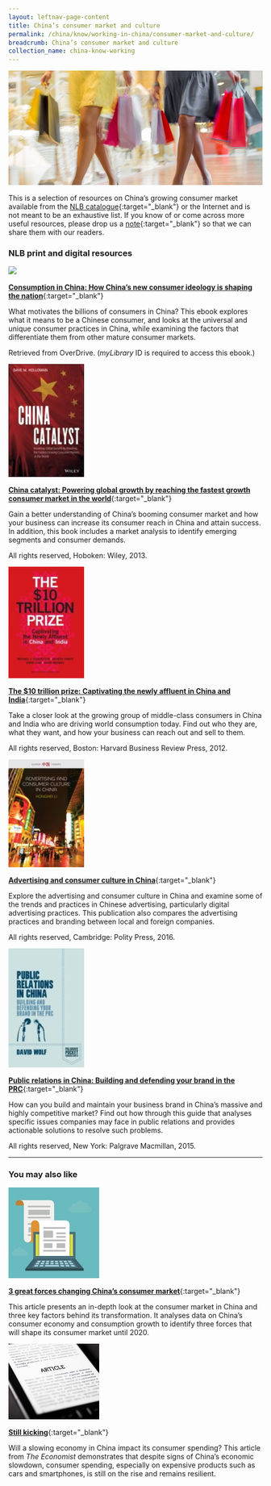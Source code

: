 ```yaml
---
layout: leftnav-page-content
title: China’s consumer market and culture
permalink: /china/know/working-in-china/consumer-market-and-culture/
breadcrumb: China’s consumer market and culture
collection_name: china-know-working
---
```


<img src="\images\china-working\consumer-market-and-culture.jpg" alt="consumer market and culture.jpg" style="width:800px;" />

This is a selection of resources on China’s growing consumer market available from the [NLB catalogue](http://catalogue.nlb.gov.sg/){:target="_blank"} or the Internet and is not meant to be an exhaustive list. If you know of or come across more useful resources, please drop us a [note](mailto:ref@nlb.gov.sg){:target="_blank"} so that we can share them with our readers.

### **NLB print and digital resources**

<img src="/images/book-covers/Consumption-in-China-How-China’s-new-consumer-ideology-is-shaping-the-nation.jpg" style="width:150px;" />

[**Consumption in China: How China’s new consumer ideology is shaping the nation**](https://singapore.libraryreserve.com/ContentDetails.htm?id=D815761F-7FFE-4C29-B4DD-434EBEC935DC){:target="_blank"}

What motivates the billions of consumers in China? This ebook explores what it means to be a Chinese consumer, and looks at the universal and unique consumer practices in China, while examining the factors that differentiate them from other mature consumer markets.

Retrieved from OverDrive. (*myLibrary* ID is required to access this ebook.)

<img src="/images/book-covers/China-catalyst-Powering-global-growth-by-reaching-the-fastest-growth-consumer-market-in-the-world.jpg" style="width:150px;" />

[**China catalyst: Powering global growth by reaching the fastest growth consumer market in the world**](http://eservice.nlb.gov.sg/item_holding.aspx?bid=200143136){:target="_blank"}

Gain a better understanding of China’s booming consumer market and how your business can increase its consumer reach in China and attain success. In addition, this book includes a market analysis to identify emerging segments and consumer demands.

All rights reserved, Hoboken: Wiley, 2013.

<img src="/images/book-covers/The-10-trillion-prize-Captivating-the-newly-affluent-in-China-and-India.jpg" style="width:150px;" />

[**The $10 trillion prize: Captivating the newly affluent in China and India**](http://eservice.nlb.gov.sg/item_holding.aspx?bid=200149219){:target="_blank"}

Take a closer look at the growing group of middle-class consumers in China and India who are driving world consumption today. Find out who they are, what they want, and how your business can reach out and sell to them.

All rights reserved, Boston: Harvard Business Review Press, 2012.

<img src="/images/book-covers/Advertising and consumer culture in China.jpg" style="width:150px;" />

[**Advertising and consumer culture in China**](http://eservice.nlb.gov.sg/item_holding.aspx?bid=202719111){:target="_blank"}

Explore the advertising and consumer culture in China and examine some of the trends and practices in Chinese advertising, particularly digital advertising practices. This publication also compares the advertising practices and branding between local and foreign companies.

All rights reserved, Cambridge: Polity Press, 2016.

<img src="/images/book-covers/Public-relations-in-China-Building-and-defending-your-brand-in-the-PRC.jpg" style="width:150px;" />

[**Public relations in China: Building and defending your brand in the PRC**](http://eservice.nlb.gov.sg/item_holding.aspx?bid=202634163){:target="_blank"}

How can you build and maintain your business brand in China’s massive and highly competitive market? Find out how through this guide that analyses specific issues companies may face in public relations and provides actionable solutions to resolve such problems.

All rights reserved, New York: Palgrave Macmillan, 2015.

---

### **You may also like**

<img src="/images/resources/Article 1.jpg" style="width:180px;" />

[**3 great forces changing China’s consumer market**](https://www.weforum.org/agenda/2016/01/3-great-forces-changing-chinas-consumer-market/){:target="_blank"}

This article presents an in-depth look at the consumer market in China and three key factors behind its transformation. It analyses data on China’s consumer economy and consumption growth to identify three forces that will shape its consumer market until 2020.

<img src="/images/resources/Article 3.jpg" style="width:180px;" />

[**Still kicking**](https://www.economist.com/news/business-and-finance/21697597-free-spending-consumers-provide-comfort-troubled-economy-consumption-china-resilient){:target="_blank"}

Will a slowing economy in China impact its consumer spending? This article from *The Economist* demonstrates that despite signs of China’s economic slowdown, consumer spending, especially on expensive products such as cars and smartphones, is still on the rise and remains resilient.